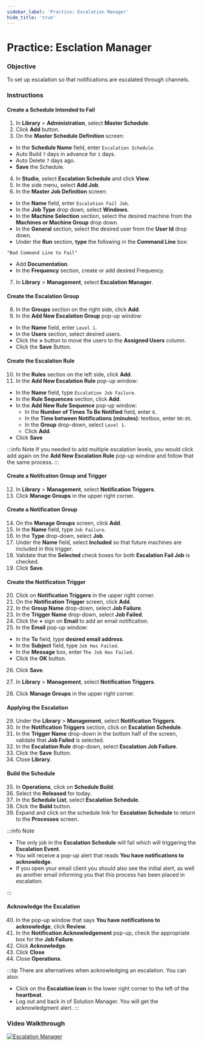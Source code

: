 ```yaml
---
sidebar_label: 'Practice: Escalation Manager'
hide_title: 'true'
---
```


# Practice: Esclation Manager

### Objective

To set up escalation so that notifications are escalated through channels.

### Instructions

#### Create a Schedule Intended to Fail

1.  In **Library** > **Administration**, select **Master Schedule**.
2.  Click **Add** button.
3.  On the **Master Schedule Definition** screen:
  * In the **Schedule Name** field, enter ```Escalation Schedule```.
  * Auto Build ```7``` days in advance for ```1``` days.
  * Auto Delete ```7``` days ago.
  * **Save** the Schedule.
4.  In **Studio**, select **Escalation Schedule** and click **View**.
5.  In the side menu, select **Add Job**.
6. In the **Master Job Definition** screen:
  * In the **Name** field, enter ```Escalation Fail Job```.
  * In the **Job Type** drop down, select **Windows**.
  * In the **Machine Selection** section, select the desired machine from the **Machines or Machine Group** drop down. 
  * In the **General** section, select the desired user from the **User Id** drop down.
  * Under the **Run** section, **type** the following in the **Command Line** box:
 
```
"Bad Command Line to Fail"
```

  * Add **Documentation**.
  * In the **Frequency** section, create or add desired Frequency.


7.	In **Library** > **Management**, select **Escalation Manager**. 

#### Create the Escalation Group

8.	In the **Groups** section on the right side, click **Add**.
9.	In the **Add New Escalation Group** pop-up window:
  * In the **Name** field, enter ```Level 1```.
  * In the **Users** section, select desired users.
  * Click the **>** button to move the users to the **Assigned Users** column. 
  * Click the **Save** Button.

#### Create the Escalation Rule

10.	In the **Rules** section on the left side, click **Add**.
11.	In the **Add New Escalation Rule** pop-up window: 
  * In the **Name** field, type ```Escalation Job Failure```.
  * In the **Rule Sequences** section, click **Add**.
  * In the **Add New Rule Sequence** pop-up window:
    * In the **Number of Times To Be Notified** field, enter ```6```.
    * In the **Time between Notifications (minutes)**: textbox, enter ```00:05```.
    * In the **Group** drop-down, select ```Level 1```.
    * Click **Add**.
  * Click **Save**

:::info Note
If you needed to add multiple escalation levels, you would click add again on the **Add New Escalation Rule** pop-up window and follow that the same process.
:::

#### Create a Notifcation Group and Trigger

12.	In **Library** > **Management**, select **Notification Triggers**. 
13.  Click **Manage Groups** in the upper right corner.

#### Create a Notification Group

14.  On the **Manage Groups** screen, click **Add**.
15.  In the **Name** field, type ```Job Failure```.
16.  In the **Type** drop-down, select **Job**.
17.  Under the **Name** field, select **Included** so that future machines are included in this trigger.
18.  Validate that the **Selected** check boxes for both **Escalation Fail Job** is checked.
19.  Click **Save**.

#### Create the Notification Trigger

20. Click on **Notification Triggers** in the upper right corner.
21. On the **Notification Trigger** screen, click **Add**.
22. In the **Group Name** drop-down, select **Job Failure**.
23. In the **Trigger Name** drop-down, select **Job Failed**.
24. Click the **+** sign on **Email** to add an email notification.
25. In the **Email** pop-up window:
  * In the **To** field, type **desired email address**.
  * In the **Subject** field, type ```Job Has Failed```.
  * In the **Message** box, enter ```The Job Has Failed.```
  * Click the **OK** button.
26. Click **Save**.

27.	In **Library** > **Management**, select **Notification Triggers**. 
28.  Click **Manage Groups** in the upper right corner.

#### Applying the Escalation

29. Under the **Library** > **Management**, select **Notification Triggers**. 
30.	In the **Notification Triggers** section, click on **Escalation Schedule**.
31.	In the **Trigger Name** drop-down in the bottom half of the screen, validate that **Job Failed** is selected.
32.	In the **Escalation Rule** drop-down, select **Escalation Job Failure**.
33.	Click the **Save** Button.
34.	Close **Library**.

#### Build the Schedule 

35. In **Operations**, click on **Schedule Build**. 
36. Select the **Released** for today.
37. In the **Schedule List**, select **Escalation Schedule**.
38. Click the **Build** button.
39. Expand and click on the schedule link for **Escalation Schedule** to return to the **Processes** screen.

:::info Note

* The only job in the **Escalation Schedule** will fail which will triggering the **Escalation Event**.
* You will receive a pop-up alert that reads **You have notifications to acknowledge**.
* If you open your email client you should also see the initial alert, as well as another email informing you that this process has been placed in escalation.

:::

#### Acknowledge the Escalation

40. In the pop-up window that says **You have notifications to acknowledge**, click **Review**.
41. In the **Notification Acknowledgement** pop-up, check the appropriate box for the **Job Failure**.
42. Click **Acknowledge**.
43. Click **Close**
44. Close **Operations**.

:::tip
There are alternatives when acknowledging an escalation. You can also: 
* Click on the **Escalation Icon** in the lower right corner to the left of the **heartbeat**.
* Log out and back in of Solution Manager. You will get the acknowledgment alert.
:::

### Video Walkthrough

[![Escalation Manager](../static/img/escalation-manager.png)](https://sma1980-my.sharepoint.com/:v:/g/personal/rweesner_smatechnologies_com/EbsQDquBK31Dr3xu1Hg9ZN8B-xfHnwLgVuOBcG40n3GWPA?e=JhQISO&nav=eyJyZWZlcnJhbEluZm8iOnsicmVmZXJyYWxBcHAiOiJTdHJlYW1XZWJBcHAiLCJyZWZlcnJhbFZpZXciOiJTaGFyZURpYWxvZy1MaW5rIiwicmVmZXJyYWxBcHBQbGF0Zm9ybSI6IldlYiIsInJlZmVycmFsTW9kZSI6InZpZXcifX0%3D)